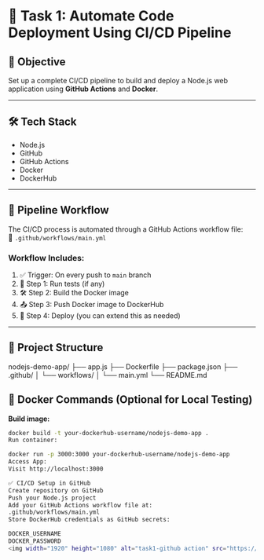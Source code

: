 # 🚀 Task 1: Automate Code Deployment Using CI/CD Pipeline

## 📌 Objective

Set up a complete CI/CD pipeline to build and deploy a Node.js web application using **GitHub Actions** and **Docker**.

---

## 🛠️ Tech Stack

- Node.js
- GitHub
- GitHub Actions
- Docker
- DockerHub

---

## 🔧 Pipeline Workflow

The CI/CD process is automated through a GitHub Actions workflow file:  
📁 `.github/workflows/main.yml`

### Workflow Includes:

1. ✅ Trigger: On every push to `main` branch  
2. 🧪 Step 1: Run tests (if any)  
3. 🛠 Step 2: Build the Docker image  
4. 📤 Step 3: Push Docker image to DockerHub  
5. 🚀 Step 4: Deploy (you can extend this as needed)

---

## 📂 Project Structure

nodejs-demo-app/
├── app.js
├── Dockerfile
├── package.json
├── .github/
│ └── workflows/
│ └── main.yml
└── README.md
## 🐳 Docker Commands (Optional for Local Testing)

**Build image:**
```bash
docker build -t your-dockerhub-username/nodejs-demo-app .
Run container:

docker run -p 3000:3000 your-dockerhub-username/nodejs-demo-app
Access App:
Visit http://localhost:3000

✅ CI/CD Setup in GitHub
Create repository on GitHub
Push your Node.js project
Add your GitHub Actions workflow file at:
.github/workflows/main.yml
Store DockerHub credentials as GitHub secrets:

DOCKER_USERNAME
DOCKER_PASSWORD
<img width="1920" height="1080" alt="task1-github action" src="https://github.com/user-attachments/assets/a018884e-8fe8-42a7-9fb0-d7ce1c97381b" />
